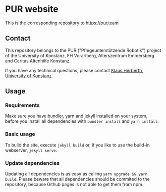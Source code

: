 # PUR website
This is the corresponding repository to https://pur.team

## Contact
This repository belongs to the PUR ("Pflegeunterstützende Robotik") project of
the University of Konstanz, FH Vorarlberg, Alterszentrum Emmersberg and Caritas
Altenhilfe Konstanz.

If you have any technical questions, please contact [Klaus Herberth, University
of Konstanz](mailto:klaus.herberth@uni-konstanz.de).

## Usage
### Requirements
Make sure you have [bundler], [yarn] and [jekyll] installed on your system, before you
install all dependencies with `bundler install` and `yarn install`.

### Basic usage
To build the site, execute `jekyll build` or, if you like to use the build-in
webserver, `jekyll serve`.

### Update dependencies
Updating all dependencies is as easy as calling `yarn upgrade && yarn build`.
Please beware that all dependencies should be commited to the repository,
because Github pages is not able to get them from npm.

[bundler]: https://bundler.io
[yarn]: https://yarnpkg.com
[jekyll]: https://jekyllrb.com
